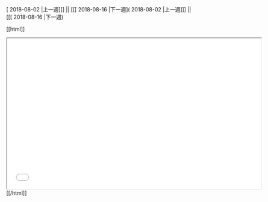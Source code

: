 [ 2018-08-02 |上一週]]] || [[[ 2018-08-16 |下一週]( 2018-08-02 |上一週]]] || [[[ 2018-08-16 |下一週)



[[html]]
<iframe src='<http://pad.hackingthursday.org>  ?showControls=true&showChat=true&showLineNumbers=true&useMonospaceFont=false' width=675 height=400></iframe>
[[/html]]